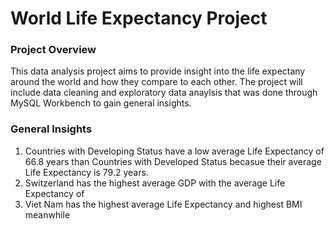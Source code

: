# World Life Expectancy Project 

### Project Overview

This data analysis project aims to provide insight into the life expectany around the world and how they compare to each other. The project will include data cleaning and exploratory data anaylsis that was done through MySQL Workbench to gain general insights.


### General Insights 

1) Countries with Developing Status have a low average Life Expectancy of 66.8 years than Countries with Developed Status becasue their average Life Expectancy is 79.2 years.
2) Switzerland has the highest average GDP with the average Life Expectancy of 
3) Viet Nam has the highest average Life Expectancy and highest BMI meanwhile 
